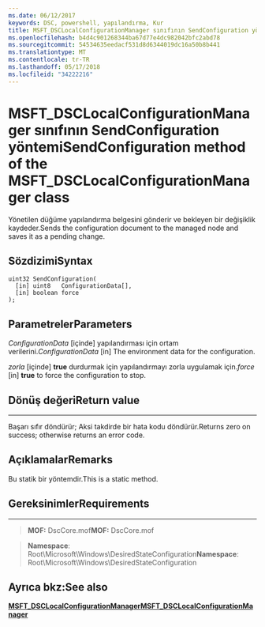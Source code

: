 ```yaml
---
ms.date: 06/12/2017
keywords: DSC, powershell, yapılandırma, Kur
title: MSFT_DSCLocalConfigurationManager sınıfının SendConfiguration yöntemi
ms.openlocfilehash: b4d4c901268344ba67d77e4dc982042bfc2abd78
ms.sourcegitcommit: 54534635eedacf531d8d6344019dc16a50b8b441
ms.translationtype: MT
ms.contentlocale: tr-TR
ms.lasthandoff: 05/17/2018
ms.locfileid: "34222216"
---
```

# <a name="sendconfiguration-method-of-the-msftdsclocalconfigurationmanager-class"></a><span data-ttu-id="9b5c7-103">MSFT_DSCLocalConfigurationManager sınıfının SendConfiguration yöntemi</span><span class="sxs-lookup"><span data-stu-id="9b5c7-103">SendConfiguration method of the MSFT_DSCLocalConfigurationManager class</span></span>

<span data-ttu-id="9b5c7-104">Yönetilen düğüme yapılandırma belgesini gönderir ve bekleyen bir değişiklik kaydeder.</span><span class="sxs-lookup"><span data-stu-id="9b5c7-104">Sends the configuration document to the managed node and saves it as a pending change.</span></span>

<a name="syntax"></a><span data-ttu-id="9b5c7-105">Sözdizimi</span><span class="sxs-lookup"><span data-stu-id="9b5c7-105">Syntax</span></span>
------

```mof
uint32 SendConfiguration(
  [in] uint8   ConfigurationData[],
  [in] boolean force
);
```

<a name="parameters"></a><span data-ttu-id="9b5c7-106">Parametreler</span><span class="sxs-lookup"><span data-stu-id="9b5c7-106">Parameters</span></span>
----------

<span data-ttu-id="9b5c7-107">*ConfigurationData* \[içinde\] yapılandırması için ortam verilerini.</span><span class="sxs-lookup"><span data-stu-id="9b5c7-107">*ConfigurationData* \[in\] The environment data for the configuration.</span></span>

<span data-ttu-id="9b5c7-108">*zorla* \[içinde\] **true** durdurmak için yapılandırmayı zorla uygulamak için.</span><span class="sxs-lookup"><span data-stu-id="9b5c7-108">*force* \[in\] **true** to force the configuration to stop.</span></span>

## <a name="return-value"></a><span data-ttu-id="9b5c7-109">Dönüş değeri</span><span class="sxs-lookup"><span data-stu-id="9b5c7-109">Return value</span></span>
------------

<span data-ttu-id="9b5c7-110">Başarı sıfır döndürür; Aksi takdirde bir hata kodu döndürür.</span><span class="sxs-lookup"><span data-stu-id="9b5c7-110">Returns zero on success; otherwise returns an error code.</span></span>

## <a name="remarks"></a><span data-ttu-id="9b5c7-111">Açıklamalar</span><span class="sxs-lookup"><span data-stu-id="9b5c7-111">Remarks</span></span>

<span data-ttu-id="9b5c7-112">Bu statik bir yöntemdir.</span><span class="sxs-lookup"><span data-stu-id="9b5c7-112">This is a static method.</span></span>

## <a name="requirements"></a><span data-ttu-id="9b5c7-113">Gereksinimler</span><span class="sxs-lookup"><span data-stu-id="9b5c7-113">Requirements</span></span>
------------
><span data-ttu-id="9b5c7-114">**MOF:** DscCore.mof</span><span class="sxs-lookup"><span data-stu-id="9b5c7-114">**MOF:** DscCore.mof</span></span>

><span data-ttu-id="9b5c7-115">**Namespace**: Root\Microsoft\Windows\DesiredStateConfiguration</span><span class="sxs-lookup"><span data-stu-id="9b5c7-115">**Namespace**: Root\Microsoft\Windows\DesiredStateConfiguration</span></span>


## <a name="see-also"></a><span data-ttu-id="9b5c7-116">Ayrıca bkz:</span><span class="sxs-lookup"><span data-stu-id="9b5c7-116">See also</span></span>


[<span data-ttu-id="9b5c7-117">**MSFT_DSCLocalConfigurationManager**</span><span class="sxs-lookup"><span data-stu-id="9b5c7-117">**MSFT_DSCLocalConfigurationManager**</span></span>](msft-dsclocalconfigurationmanager.md)